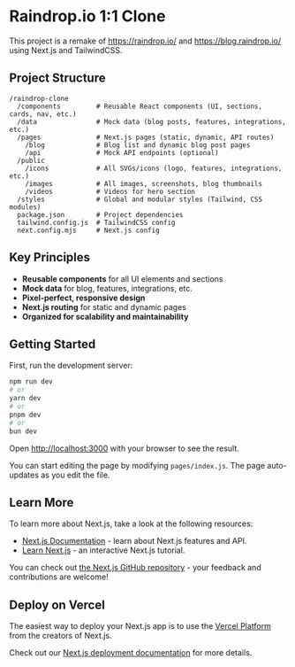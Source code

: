 # Raindrop.io 1:1 Clone

This project is a remake of https://raindrop.io/ and https://blog.raindrop.io/ using Next.js and TailwindCSS.

## Project Structure

```
/raindrop-clone
  /components         # Reusable React components (UI, sections, cards, nav, etc.)
  /data               # Mock data (blog posts, features, integrations, etc.)
  /pages              # Next.js pages (static, dynamic, API routes)
    /blog             # Blog list and dynamic blog post pages
    /api              # Mock API endpoints (optional)
  /public
    /icons            # All SVGs/icons (logo, features, integrations, etc.)
    /images           # All images, screenshots, blog thumbnails
    /videos           # Videos for hero section
  /styles             # Global and modular styles (Tailwind, CSS modules)
  package.json        # Project dependencies
  tailwind.config.js  # TailwindCSS config
  next.config.mjs     # Next.js config
```

## Key Principles

- **Reusable components** for all UI elements and sections
- **Mock data** for blog, features, integrations, etc.
- **Pixel-perfect, responsive design**
- **Next.js routing** for static and dynamic pages
- **Organized for scalability and maintainability**

## Getting Started

First, run the development server:

```bash
npm run dev
# or
yarn dev
# or
pnpm dev
# or
bun dev
```

Open [http://localhost:3000](http://localhost:3000) with your browser to see the result.

You can start editing the page by modifying `pages/index.js`. The page auto-updates as you edit the file.

## Learn More

To learn more about Next.js, take a look at the following resources:

- [Next.js Documentation](https://nextjs.org/docs) - learn about Next.js features and API.
- [Learn Next.js](https://nextjs.org/learn) - an interactive Next.js tutorial.

You can check out [the Next.js GitHub repository](https://github.com/vercel/next.js/) - your feedback and contributions are welcome!

## Deploy on Vercel

The easiest way to deploy your Next.js app is to use the [Vercel Platform](https://vercel.com/new?utm_medium=default-template&filter=next.js&utm_source=create-next-app&utm_campaign=create-next-app-readme) from the creators of Next.js.

Check out our [Next.js deployment documentation](https://nextjs.org/docs/deployment) for more details.
